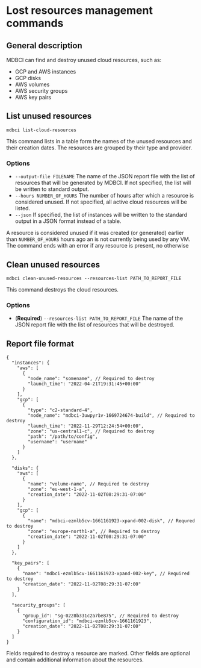 # Lost resources management commands

## General description

MDBCI can find and destroy unused cloud resources, such as:
- GCP and AWS instances
- GCP disks
- AWS volumes
- AWS security groups
- AWS key pairs

## List unused resources

```
mdbci list-cloud-resources
```
This command lists in a table form the names of the unused resources and their creation dates. The resources are grouped by their type and provider.

### Options

* `--output-file FILENAME` The name of the JSON report file with the list of resources that will be generated by MDBCI. If not specified, the list will be written to standard output.
* `--hours NUMBER_OF_HOURS` The number of hours after which a resource is considered unused. If not specified, all active cloud resources will be listed.
* `--json` If specified, the list of instances will be written to the standard output in a JSON format instead of a table.

A resource is considered unused if it was created (or generated) earlier than `NUMBER_OF_HOURS` hours ago an is not currently being used by any VM.
The command ends with an error if any resource is present, no otherwise

## Clean unused resources

```
mdbci clean-unused-resources --resources-list PATH_TO_REPORT_FILE
```
This command destroys the cloud resources.

### Options

* (__Required__) `--resources-list PATH_TO_REPORT_FILE` The name of the JSON report file with the list of resources that will be destroyed.

## Report file format

```json5
{
  "instances": {
    "aws": [
      {
        "node_name": "somename", // Required to destroy
        "launch_time": "2022-04-21T19:31:45+00:00"
      }
    ],
    "gcp": [
      {
        "type": "c2-standard-4",
        "node_name": "mdbci-3uwpyr1v-1669724674-build", // Required to destroy
        "launch_time": "2022-11-29T12:24:54+00:00",
        "zone": "us-central1-c", // Required to destroy
        "path": "/path/to/config",
        "username": "username"
      }
    ]
  },

  "disks": {
    "aws": [
      {
        "name": "volume-name", // Required to destroy
        "zone": "eu-west-1-a",
        "creation_date": "2022-11-02T08:29:31-07:00"
      }
    ],
    "gcp": [
      {
        "name": "mdbci-ezmlb5cv-1661161923-xpand-002-disk", // Requred to destroy
        "zone": "europe-north1-a", // Required to destroy
        "creation_date": "2022-11-02T08:29:31-07:00"
      }
    ]
  },

  "key_pairs": [
    {
      "name": "mdbci-ezmlb5cv-1661161923-xpand-002-key", // Required to destroy
      "creation_date": "2022-11-02T08:29:31-07:00"
    }
  ],

  "security_groups": [
    {
      "group_id": "sg-0228b331c2a7be875", // Required to destroy
      "configuration_id": "mdbci-ezmlb5cv-1661161923",
      "creation_date": "2022-11-02T08:29:31-07:00"
    }
  ]
}
```
Fields required to destroy a resource are marked. Other fields are optional and contain additional information about the resources.
